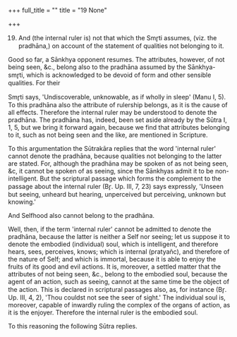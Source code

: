 +++
full_title = ""
title = "19 None"

+++


19. And (the internal ruler is) not that which the Smr̥ti assumes, (viz. the pradhāna,) on account of the statement of qualities not belonging to it.

Good so far, a Sānkhya opponent resumes. The attributes, however, of not being seen, &c., belong also to the pradhāna assumed by the Sānkhya-smr̥ti, which is acknowledged to be devoid of form and other sensible qualities. For their

 Smr̥ti says, 'Undiscoverable, unknowable, as if wholly in sleep' (Manu I, 5). To this pradhāna also the attribute of rulership belongs, as it is the cause of all effects. Therefore the internal ruler may be understood to denote the pradhāna. The pradhāna has, indeed, been set aside already by the Sūtra I, 1, 5, but we bring it forward again, because we find that attributes belonging to it, such as not being seen and the like, are mentioned in Scripture.

To this argumentation the Sūtrakāra replies that the word 'internal ruler' cannot denote the pradhāna, because qualities not belonging to the latter are stated. For, although the pradhāna may be spoken of as not being seen, &c, it cannot be spoken of as seeing, since the Sānkhyas admit it to be non-intelligent. But the scriptural passage which forms the complement to the passage about the internal ruler (Br̥. Up. III, 7, 23) says expressly, 'Unseen but seeing, unheard but hearing, unperceived but perceiving, unknown but knowing.'

And Selfhood also cannot belong to the pradhāna.

Well, then, if the term 'internal ruler' cannot be admitted to denote the pradhāna, because the latter is neither a Self nor seeing; let us suppose it to denote the embodied (individual) soul, which is intelligent, and therefore hears, sees, perceives, knows; which is internal (pratyañc), and therefore of the nature of Self; and which is immortal, because it is able to enjoy the fruits of its good and evil actions. It is, moreover, a settled matter that the attributes of not being seen, &c., belong to the embodied soul, because the agent of an action, such as seeing, cannot at the same time be the object of the action. This is declared in scriptural passages also, as, for instance (Br̥. Up. III, 4, 2), 'Thou couldst not see the seer of sight.' The individual soul is, moreover, capable of inwardly ruling the complex of the organs of action, as it is the enjoyer. Therefore the internal ruler is the embodied soul.

To this reasoning the following Sūtra replies.

